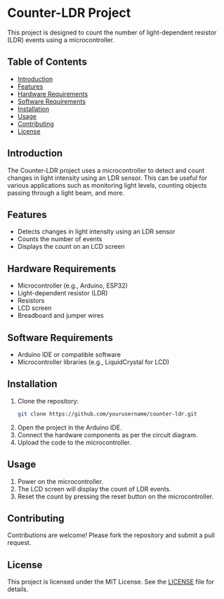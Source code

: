 # Counter-LDR Project

This project is designed to count the number of light-dependent resistor (LDR) events using a microcontroller.

## Table of Contents

- [Introduction](#introduction)
- [Features](#features)
- [Hardware Requirements](#hardware-requirements)
- [Software Requirements](#software-requirements)
- [Installation](#installation)
- [Usage](#usage)
- [Contributing](#contributing)
- [License](#license)

## Introduction

The Counter-LDR project uses a microcontroller to detect and count changes in light intensity using an LDR sensor. This can be useful for various applications such as monitoring light levels, counting objects passing through a light beam, and more.

## Features

- Detects changes in light intensity using an LDR sensor
- Counts the number of events
- Displays the count on an LCD screen

## Hardware Requirements

- Microcontroller (e.g., Arduino, ESP32)
- Light-dependent resistor (LDR)
- Resistors
- LCD screen
- Breadboard and jumper wires

## Software Requirements

- Arduino IDE or compatible software
- Microcontroller libraries (e.g., LiquidCrystal for LCD)

## Installation

1. Clone the repository:
   ```sh
   git clone https://github.com/yourusername/counter-ldr.git
   ```
2. Open the project in the Arduino IDE.
3. Connect the hardware components as per the circuit diagram.
4. Upload the code to the microcontroller.

## Usage

1. Power on the microcontroller.
2. The LCD screen will display the count of LDR events.
3. Reset the count by pressing the reset button on the microcontroller.

## Contributing

Contributions are welcome! Please fork the repository and submit a pull request.

## License

This project is licensed under the MIT License. See the [LICENSE](LICENSE) file for details.
